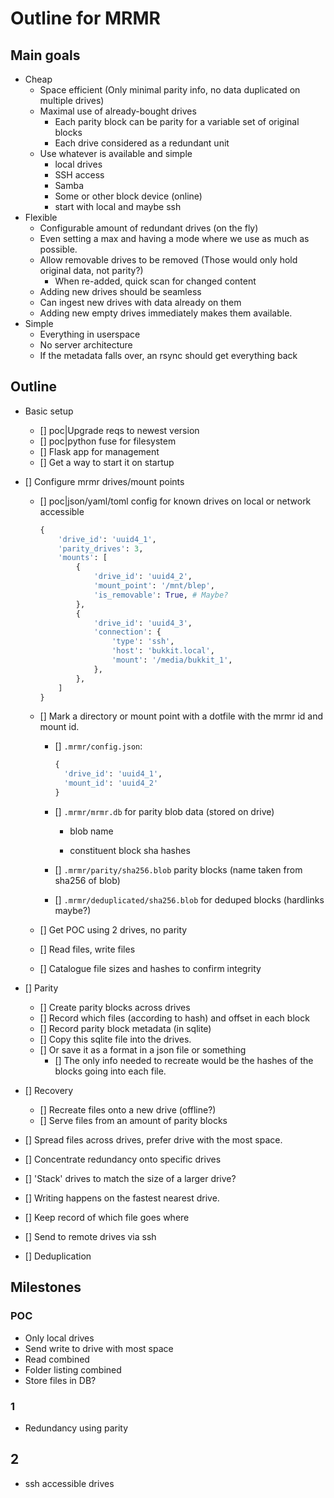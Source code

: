 # Outline for MRMR

## Main goals

- Cheap
  - Space efficient (Only minimal parity info, no data duplicated on multiple drives)
  - Maximal use of already-bought drives
    - Each parity block can be parity for a variable set of original blocks
    - Each drive considered as a redundant unit
  - Use whatever is available and simple
    - local drives
    - SSH access
    - Samba
    - Some or other block device (online)
    - start with local and maybe ssh
- Flexible
  - Configurable amount of redundant drives (on the fly)
  - Even setting a max and having a mode where we use as much as possible.
  - Allow removable drives to be removed (Those would only hold original data, not parity?)
    - When re-added, quick scan for changed content
  - Adding new drives should be seamless
  - Can ingest new drives with data already on them
  - Adding new empty drives immediately makes them available.
- Simple
  - Everything in userspace
  - No server architecture
  - If the metadata falls over, an rsync should get everything back

## Outline

- Basic setup

  - [] poc|Upgrade reqs to newest version
  - [] poc|python fuse for filesystem
  - [] Flask app for management
  - [] Get a way to start it on startup

- [] Configure mrmr drives/mount points

  - [] poc|json/yaml/toml config for known drives on local or network accessible

    ```python
    {
        'drive_id': 'uuid4_1',
        'parity_drives': 3,
        'mounts': [
            {
                'drive_id': 'uuid4_2',
                'mount_point': '/mnt/blep',
                'is_removable': True, # Maybe?
            },
            {
                'drive_id': 'uuid4_3',
                'connection': {
                    'type': 'ssh',
                    'host': 'bukkit.local',
                    'mount': '/media/bukkit_1',
                },
            },
        ]
    }
    ```

  - [] Mark a directory or mount point with a dotfile with the mrmr id and mount id.

    - [] `.mrmr/config.json`:

      ```python
      {
        'drive_id': 'uuid4_1',
        'mount_id': 'uuid4_2'
      }
      ```

    - [] `.mrmr/mrmr.db` for parity blob data (stored on drive)

      - blob name

      - constituent block sha hashes

    - [] `.mrmr/parity/sha256.blob` parity blocks (name taken from sha256 of blob)

    - [] `.mrmr/deduplicated/sha256.blob` for deduped blocks (hardlinks maybe?)

  - [] Get POC using 2 drives, no parity
  - [] Read files, write files
  - [] Catalogue file sizes and hashes to confirm integrity

- [] Parity
  - [] Create parity blocks across drives
  - [] Record which files (according to hash) and offset in each block
  - [] Record parity block metadata (in sqlite)
  - [] Copy this sqlite file into the drives.
  - [] Or save it as a format in a json file or something
    - [] The only info needed to recreate would be the hashes of the blocks going into each file.

- [] Recovery
  - [] Recreate files onto a new drive (offline?)
  - [] Serve files from an amount of parity blocks

- [] Spread files across drives, prefer drive with the most space.
- [] Concentrate redundancy onto specific drives
- [] 'Stack' drives to match the size of a larger drive?
- [] Writing happens on the fastest nearest drive.

- [] Keep record of which file goes where
- [] Send to remote drives via ssh
- [] Deduplication

## Milestones

### POC

- Only local drives
- Send write to drive with most space
- Read combined
- Folder listing combined
- Store files in DB?

### 1

- Redundancy using parity

## 2

- ssh accessible drives


 